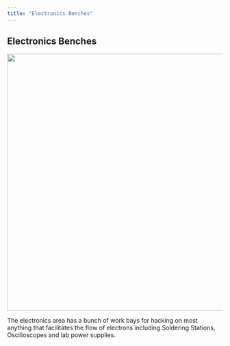 ```yaml
---
title: "Electronics Benches"
---
```

## Electronics Benches

<img src="/tools/electronics_bench.jpg" class="align-left" width="600" />

The electronics area has a bunch of work bays for hacking on most anything that facilitates the flow of electrons including Soldering Stations, Oscilloscopes and lab power supplies.
